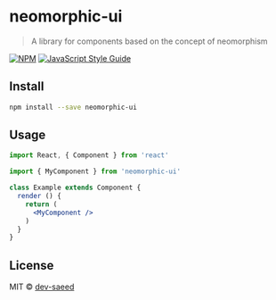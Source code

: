 # neomorphic-ui

> A library for components based on the concept of neomorphism

[![NPM](https://img.shields.io/npm/v/neomorphic-ui.svg)](https://www.npmjs.com/package/neomorphic-ui) [![JavaScript Style Guide](https://img.shields.io/badge/code_style-standard-brightgreen.svg)](https://standardjs.com)

## Install

```bash
npm install --save neomorphic-ui
```

## Usage

```jsx
import React, { Component } from 'react'

import { MyComponent } from 'neomorphic-ui'

class Example extends Component {
  render () {
    return (
      <MyComponent />
    )
  }
}
```

## License

MIT © [dev-saeed](https://github.com/dev-saeed)
